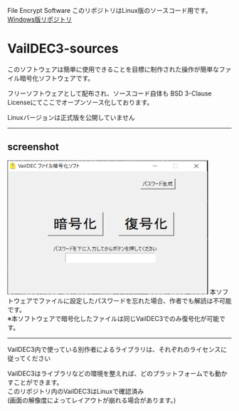 File Encrypt Software
このリポジトリはLinux版のソースコード用です。
<a href="https://github.com/Vail-Zero/VailDEC3-sources">Windows版リポジトリ</a>
<h1>VailDEC3-sources</h1>

<p>このソフトウェアは簡単に使用できることを目標に制作された操作が簡単なファイル暗号化ソフトウェアです。</p>
<p>フリーソフトウェアとして配布され、ソースコード自体も BSD 3-Clause Licenseにてここでオープンソース化しております。

Linuxバージョンは正式版を公開していません</p>

<hr></hr>
<h2>screenshot</h2>
<img src="./img/screenshot.PNG" width="451" height="300">
本ソフトウェアでファイルに設定したパスワードを忘れた場合、作者でも解読は不可能です。
<br>
※本ソフトウェアで暗号化したファイルは同じVailDEC3でのみ復号化が可能です。
<hr></hr>
VailDEC3内で使っている別作者によるライブラリは、それぞれのライセンスに従ってください

VailDEC3はライブラリなどの環境を整えれば、どのプラットフォームでも動かすことができます。<br>
このリポジトリ内のVailDEC3はLinuxで確認済み<br>
(画面の解像度によってレイアウトが崩れる場合があります。)<br>
